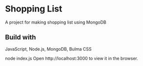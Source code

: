 <h1>Shopping List</h1>
<p>A project for making shopping list using MongoDB </p>

<h2>Build with</h2>
JavaScript, Node.js, MongoDB, Bulma CSS

node index.js
Open http://localhost:3000 to view it in the browser.